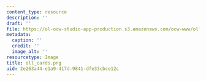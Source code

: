 ```yaml
---
content_type: resource
description: ''
draft: ''
file: https://ol-ocw-studio-app-production.s3.amazonaws.com/ocw-www/oll_cards.png
metadata:
  caption: ''
  credit: ''
  image_alt: ''
resourcetype: Image
title: oll_cards.png
uid: 2e263a44-e1a9-417d-9841-dfe33cbce12c
---
```

